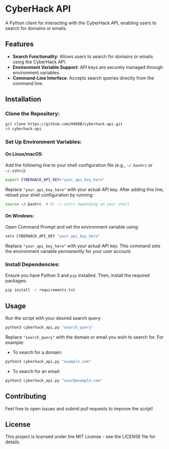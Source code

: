 
# CyberHack API

A Python client for interacting with the CyberHack API, enabling users to search for domains or emails.

## Features

- **Search Functionality**: Allows users to search for domains or emails using the CyberHack API.
- **Environment Variable Support**: API keys are securely managed through environment variables.
- **Command-Line Interface**: Accepts search queries directly from the command line.

## Installation

### Clone the Repository:

```bash
git clone https://github.com/H4K0B/cyberhack-api.git
cd cyberhack-api
```

### Set Up Environment Variables:

#### On Linux/macOS:

Add the following line to your shell configuration file (e.g., `~/.bashrc` or `~/.zshrc`):

```bash
export CYBERHACK_API_KEY="your_api_key_here"
```

Replace `"your_api_key_here"` with your actual API key. After adding this line, reload your shell configuration by running:

```bash
source ~/.bashrc  # Or ~/.zshrc depending on your shell
```

#### On Windows:

Open Command Prompt and set the environment variable using:

```bash
setx CYBERHACK_API_KEY "your_api_key_here"
```

Replace `"your_api_key_here"` with your actual API key. This command sets the environment variable permanently for your user account.

### Install Dependencies:

Ensure you have Python 3 and `pip` installed. Then, install the required packages:

```bash
pip install -r requirements.txt
```

## Usage

Run the script with your desired search query:

```bash
python3 cyberhack_api.py "search_query"
```

Replace `"search_query"` with the domain or email you wish to search for. For example:

- To search for a domain:

```bash
python3 cyberhack_api.py "example.com"
```

- To search for an email:

```bash
python3 cyberhack_api.py "user@example.com"
```

## Contributing

Feel free to open issues and submit pull requests to improve the script!

## License

This project is licensed under the MIT License - see the LICENSE file for details.
